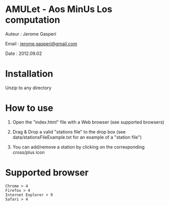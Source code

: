# AMULet - Aos MinUs Los computation #
Auteur : Jerome Gasperi

Email : jerome.gasperi@gmail.com

Date : 2012.09.02

# Installation #
Unzip to any directory

# How to use #
1. Open the "index.html" file with a Web browser (see supported browsers)

2. Drag &amp; Drop a valid "stations file" to the drop box (see data/stationsFileExample.txt for an example of a "station file") 

3. You can add/remove a station by clicking on the corresponding cross/plus icon

# Supported browser #

    Chrome > 4
    Firefox > 4
    Internet Explorer > 9
    Safari > 4